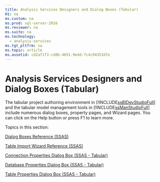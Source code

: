 ```yaml
---
title: Analysis Services Designers and Dialog Boxes (Tabular)
H1: na
ms.custom: na
ms.prod: sql-server-2016
ms.reviewer: na
ms.suite: na
ms.technology: 
  - analysis-services
ms.tgt_pltfrm: na
ms.topic: article
ms.assetid: cd2af1f3-cd8b-4651-9e4d-7c4c94353d7e
---
```

# Analysis Services Designers and Dialog Boxes (Tabular)
  The tabular project authoring environment in [!INCLUDE[ssBIDevStudioFull](../../Topics/TopicNameContainA/includes/ssBIDevStudioFull_md.md)] and the tabular model management tools in [!INCLUDE[ssManStudioFull](../../Topics/TopicNameContainA/includes/ssManStudioFull_md.md)] include numerous dialog boxes, property pages, and Wizard pages. You can click on the Help button or press F1 to learn more.  
  
 Topics in this section:  
  
 [Dialog Boxes Reference &#40;SSAS&#41;](../../Topics/TopicNameNotContainA/Dialog-Boxes-Reference--SSAS-.md)  
  
 [Table Import Wizard Reference &#40;SSAS&#41;](../../Topics/TopicNameNotContainA/Table-Import-Wizard-Reference--SSAS-.md)  
  
 [Connection Properties Dialog Box &#40;SSAS - Tabular&#41;](../../Topics/TopicNameNotContainA/Connection-Properties-Dialog-Box--SSAS---Tabular-.md)  
  
 [Database Properties Dialog Box &#40;SSAS - Tabular&#41;](../../Topics/TopicNameNotContainA/Database-Properties-Dialog-Box--SSAS---Tabular-.md)  
  
 [Table Properties Dialog Box &#40;SSAS - Tabular&#41;](../../Topics/TopicNameNotContainA/Table-Properties-Dialog-Box--SSAS---Tabular-.md)  
  
  